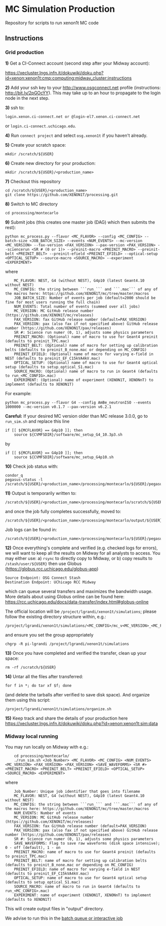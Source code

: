 # MC Simulation Production
Repository for scripts to run xenon1t MC code

## Instructions

### Grid production

**1)** Get a CI-Connect account (second step after your Midway account):

https://xecluster.lngs.infn.it/dokuwiki/doku.php?id=xenon:xenon1t:cmp:computing:midway_cluster:instructions

**2)** Add your ssh key to your http://www.osgconnect.net profile (instructions: http://bit.ly/2pGOcYY).  This may take up to an hour to propagate to the login node in the next step.

**3)** ssh to:
~~~~
login.xenon.ci-connect.net or @login-el7.xenon.ci-connect.net
~~~~
or ```login.ci-connect.uchicago.edu```.

**4)** Run ```connect project``` and select ```osg.xenon1t``` if you haven't already.

**5)** Create your scratch space:
~~~~
mkdir /scratch/${USER}
~~~~

**6)** Create new directory for your production:
~~~~
mkdir /scratch/${USER}/<production_name>
~~~~

**7)** Checkout this repository
~~~~
cd /scratch/${USER}/<production_name>
git clone https://github.com/XENON1T/processing.git
~~~~

**8)** Switch to MC directory
~~~~
cd processing/montecarlo
~~~~

**9)** Submit jobs (this creates one master job (DAG) which then submits the rest):
~~~~
python mc_process.py --flavor <MC_FLAVOR> --config <MC_CONFIG> --batch-size <JOB_BATCH_SIZE> --events <NUM_EVENTS> --mc-version <MC_VERSION> --fax-version <FAX_VERSION> --pax-version <PAX_VERSION> --sciencerun <SR # (0 or 1)> --preinit-macro <PREINIT_MACRO> --preinit-belt <PREINIT_BELT> --preinit-efield <PREINIT_EFIELD> --optical-setup <OPTICAL_SETUP> --source-macro <SOURCE_MACRO> --experiment <EXPERIMENT>
~~~~
where 
~~~~
    MC_FLAVOR: NEST, G4 (without NEST), G4p10 (latest Geant4.10 without NEST)
    MC_CONFIG: the string between ```run_``` and ```.mac``` of any of the macros here: https://github.com/XENON1T/mc/tree/master/macros
    JOB_BATCH_SIZE: Number of events per job (default=2000 should be fine for most users running the full chain)
    NUM_EVENTS: Total number of events (summed over all jobs)
    MC_VERSION: MC GitHub release number (https://github.com/XENON1T/mc/releases)
    FAX_VERSION: fax GitHub release number (default=PAX_VERSION)
    PAX_VERSION: pax (also fax if not specified above) GitHub release number (https://github.com/XENON1T/pax/releases)
    SR #: Science run numer (0, 1), adjusts some physics parameters
    PREINIT_MACRO: (Optional) name of macro to use for Geant4 preinit (defaults to preinit_TPC.mac)
    PREINIT_BELT: (Optional) name of macro for setting up calibration belts (defaults to preinit_B_none.mac or depending on MC_CONFIG)
    PREINIT_EFIELD: (Optional) name of macro for varying e-field in NEST (defaults to preinit_EF_C15kVA4kV.mac)
    OPTICAL_SETUP: (Optional) name of macro to use for Geant4 optical setup (defaults to setup_optical_S1.mac)
    SOURCE_MACRO: (Optional) name of macro to run in Geant4 (defaults to run_<MC_CONFIG>.mac)
    EXPERIMENT: (Optional) name of experiment (XENON1T, XENONnT) to implement (defaults to XENON1T) 
~~~~
For example:
~~~~
python mc_process.py --flavor G4 --config AmBe_neutronISO --events 1000000 --mc-version v0.1.7 --pax-version v6.2.1
~~~~

**Careful:** If your desired MC version older than MC release 3.0.0, go to `run_sim.sh` and replace this line
~~~~
if [[ ${MCFLAVOR} == G4p10 ]]; then
    source ${CVMFSDIR}/software/mc_setup_G4_10.3p3.sh
~~~~
by
~~~~
if [[ ${MCFLAVOR} == G4p10 ]]; then
    source ${CVMFSDIR}/software/mc_setup_G4p10.sh
~~~~

**10)** Check job status with:
~~~~
condor_q
pegasus-status -l /scratch/${USER}/<production_name>/processing/montecarlo/${USER}/pegasus/montecarlo
~~~~

**11)** Output is temporarily written to:
~~~~
/scratch/${USER}/<production_name>/processing/montecarlo/scratch/${USER}/pegasus/montecarlo/*
~~~~
and once the job fully completes successfully, moved to:
~~~~
/scratch/${USER}/<production_name>/processing/montecarlo/output/${USER}/pegasus/montecarlo/*
~~~~
Job logs can be found in:
~~~~
/scratch/${USER}/<production_name>/processing/montecarlo/${USER}/pegasus/montecarlo/*
~~~~

**12)** Once everything's complete and verified (e.g. checked logs for errors), we will want to keep all the results on Midway for all analysts to access. You may either use:
  a) ```rsync``` to directly copy to Midway, or
  b) copy results to ```/stash/user/${USER}``` then use Globus (https://globus.rcc.uchicago.edu/globus-app)
~~~~
Source Endpoint: OSG Connect Stash
Destination Endpoint: UChicago RCC Midway
~~~~
which can queue several transfers and maximizes the bandwidth usage. More details about using Globus online can be found here: https://rcc.uchicago.edu/docs/data-transfer/index.html#globus-online

The official location will be ```/project/lgrandi/xenon1t/simulations```; please follow the existing directory structure within, e.g.:
~~~~
/project/lgrandi/xenon1t/simulations/<MC_CONFIG>/mc_v<MC_VERSION>_<MC_FLAVOR>/fax_v<FAX_VERSION>/pax_v<PAX_VERSION>
~~~~
and ensure you set the group appropriately
~~~~
chgrp -R pi-lgrandi /project/lgrandi/xenon1t/simulations
~~~~

**13)** Once you have completed and verified the transfer, clean up your space:
~~~~
rm -rf /scratch/${USER}
~~~~

**14)** Untar all the files after transferred: 
~~~~
for f in *; do tar xf $f; done
~~~~
(and delete the tarballs after verified to save disk space). And organize them using this script:
~~~~
/project/lgrandi/xenon1t/simulations/organize.sh
~~~~

**15)** Keep track and share the details of your production here https://xecluster.lngs.infn.it/dokuwiki/doku.php?id=xenon:xenon1t:sim:data

### Midway local running

You may run locally on Midway with e.g.:
~~~~
    cd processing/montecarlo/
    ./run_sim.sh <Job_Number> <MC_FLAVOR> <MC_CONFIG> <NUM_EVENTS> <MC_VERSION> <FAX_VERSION> <PAX_VERSION> <SAVE_WAVEFORMS> <SR #> <PREINIT_MACRO> <PREINIT_BELT> <PREINIT_EFIELD> <OPTICAL_SETUP> <SOURCE_MACRO> <EXPERIMENT> 
~~~~
where
~~~~
    Job_Number: Unique job identifier that goes into filename
    MC_FLAVOR: NEST, G4 (without NEST), G4p10 (latest Geant4.10 without NEST)
    MC_CONFIG: the string between ```run_``` and ```.mac``` of any of the macros here: https://github.com/XENON1T/mc/tree/master/macros
    NUM_EVENTS: Number of events 
    MC_VERSION: MC GitHub release number (https://github.com/XENON1T/mc/releases)
    FAX_VERSION: fax GitHub release number (default=PAX_VERSION)
    PAX_VERSION: pax (also fax if not specified above) GitHub release number (https://github.com/XENON1T/pax/releases)
    SR #: Science run numer (0, 1), adjusts some physics parameters
    SAVE_WAVEFORMS: Flag to save raw waveforms (disk space intensive); 0 - off (default), 1 - on
    PREINIT_MACRO: name of macro to use for Geant4 preinit (defaults to preinit_TPC.mac)
    PREINIT_BELT: name of macro for setting up calibration belts (defaults to preinit_B_none.mac or depending on MC_CONFIG)
    PREINIT_EFIELD: name of macro for varying e-field in NEST (defaults to preinit_EF_C15kVA4kV.mac)
    OPTICAL_SETUP: name of macro to use for Geant4 optical setup (defaults to setup_optical_S1.mac)
    SOURCE_MACRO: name of macro to run in Geant4 (defaults to run_<MC_CONFIG>.mac)
    EXPERIMENT: name of experiment (XENON1T, XENONnT) to implement (defaults to XENON1T) 
~~~~

This will create output files in "output" directory.

We advise to run this in the [batch queue or interactive job](https://xecluster.lngs.infn.it/dokuwiki/doku.php?id=xenon:xenon1t:analysis:beginnersguide#the_midway_batch_queue)

